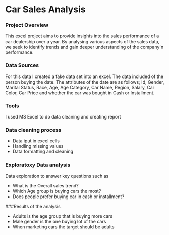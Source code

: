 # Car Sales Analysis

### Project Overview
This excel project aims to provide insights into the sales performance of a car dealership over a year. By analysing various aspects of the sales data, we seek to identify trends and gain deeper understanding of the company'n performance.

### Data Sources
For this data I created a fake data set into an excel. The data included of the person buying the date. The attributes of the date are as follows; Id, Gender,	Marital Status,	Race,	Age,	Age Category,	Car Name,	Region,	Salary,	Car Color,	Car Price and whether the car was bought in Cash or Installment.

### Tools
I used MS Excel to do data cleaning and creating report

### Data cleaning process
- Data iput in excel cells
- Handling missing values
- Data formatting and cleaning
  
### Exploratoxy Data analysis
Data exploration to answer key questions such as
- What is the Overall sales trend?
- Which Age group is buying cars the most?
- Does people prefer buying car in cash or installment?

###Results of the analysis
- Adults is the age group that is buying more cars
- Male gender is the one buying lot of the cars
- When marketing cars the target should be adults

